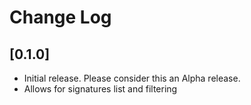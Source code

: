 # Change Log

## [0.1.0]
- Initial release. Please consider this an Alpha release.
- Allows for signatures list and filtering